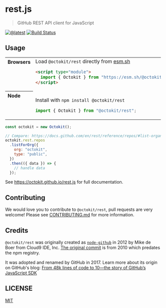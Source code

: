 # rest.js

> GitHub REST API client for JavaScript

[![@latest](https://img.shields.io/npm/v/@octokit/rest.svg)](https://www.npmjs.com/package/@octokit/rest)
[![Build Status](https://github.com/octokit/rest.js/workflows/Test/badge.svg)](https://github.com/octokit/rest.js/actions?query=workflow%3ATest+branch%3Amain)

## Usage

<table>
<tbody valign=top align=left>
<tr><th>
Browsers
</th><td width=100%>
Load <code>@octokit/rest</code> directly from <a href="https://esm.sh">esm.sh</a>

```html
<script type="module">
  import { Octokit } from "https://esm.sh/@octokit/rest";
</script>
```

</td></tr>
<tr><th>
Node
</th><td>

Install with <code>npm install @octokit/rest</code>

```js
import { Octokit } from "@octokit/rest";
```

</td></tr>
</tbody>
</table>

```js
const octokit = new Octokit();

// Compare: https://docs.github.com/en/rest/reference/repos/#list-organization-repositories
octokit.rest.repos
  .listForOrg({
    org: "octokit",
    type: "public",
  })
  .then(({ data }) => {
    // handle data
  });
```

See https://octokit.github.io/rest.js for full documentation.

## Contributing

We would love you to contribute to `@octokit/rest`, pull requests are very welcome! Please see [CONTRIBUTING.md](CONTRIBUTING.md) for more information.

## Credits

`@octokit/rest` was originally created as [`node-github`](https://www.npmjs.com/package/github) in 2012 by Mike de Boer from Cloud9 IDE, Inc. [The original commit](https://github.blog/2020-04-09-from-48k-lines-of-code-to-10-the-story-of-githubs-javascript-sdk/) is from 2010 which predates the npm registry.

It was adopted and renamed by GitHub in 2017. Learn more about its origin on GitHub's blog: [From 48k lines of code to 10—the story of GitHub’s JavaScript SDK](https://github.blog/2020-04-09-from-48k-lines-of-code-to-10-the-story-of-githubs-javascript-sdk/)

## LICENSE

[MIT](LICENSE)

